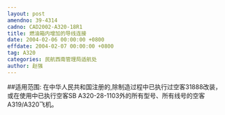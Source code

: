 ```yaml
---
layout: post
amendno: 39-4314
cadno: CAD2002-A320-18R1
title: 燃油箱内增加的导线连接
date: 2004-02-06 00:00:00 +0800
effdate: 2004-02-07 00:00:00 +0800
tag: A320
categories: 民航西南管理局适航处
author: 赵强
---
```


##适用范围:
在中华人民共和国注册的,除制造过程中已执行过空客31888改装，或在使用中已执行空客SB A320-28-1103外的所有型号、所有线号的空客A319/A320飞机。

